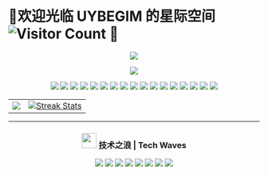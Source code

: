 # 🚀欢迎光临 UYBEGIM 的星际空间 ![Visitor Count](https://profile-counter.glitch.me/UYBEGIM/count.svg) 🚀

<!-- https://github.com/kyechan99/capsule-render -->
<p align="center">
<img src="https://capsule-render.vercel.app/api?type=waving&color=timeGradient&height=260&&section=header&text=HI%20THERE&fontSize=90&fontAlign=50&fontAlignY=28&desc=I%20am%20UYBEGIM%F0%9F%98%81&descAlign=50&descSize=30&descAlignY=56&animation=twinkling" />
</p>

<!-- https://github.com/DenverCoder1/readme-typing-svg -->
<p align="center">
<img src="https://readme-typing-svg.demolab.com?font=Orbitron&size=25&pause=1000&center=true&vCenter=true&random=false&width=600&lines=Welcome+to+my+GitHub+profile+page!;I+am+super+obsessed+with+programming!" />
</p>

<div align="center">
  <img src="https://img.shields.io/badge/性别 - 男 - #87CEEB?style = for - the - badge&logoColor = white" />
  <img src="https://img.shields.io/badge/星座 - 狮子座 - #FFD700?style = for - the - badge&logoColor = white" />
  <img src="https://img.shields.io/badge/性格 - 成熟稳重 - #003366?style = for - the - badge&logoColor = white" />
  <img src="https://img.shields.io/badge/工作 - 平面设计师 - #FFA500?style = for - the - badge&logoColor = white" />
  <img src="https://img.shields.io/badge/学历 - 大专 - #9370DB?style = for - the - badge&logoColor = white" />
  <img src="https://img.shields.io/badge/设计软件 - Adobe全家桶 - #8A2BE2?style = for - the - badge&logoColor = white" />
  <img src="https://img.shields.io/badge/前端编程 - HTML|CSS|JS - #FFD43B?style = for - the - badge&logoColor = white" />
  <img src="https://img.shields.io/badge/后端编程 - Python/PHP/MySQL - #FFD43B?style = for - the - badge&logoColor = white" />
  <img src="https://img.shields.io/badge/沟通语言 - 中/英/维 - #FFA500?style = for - the - badge&logoColor = white" />
  <img src="https://img.shields.io/badge/设计风格 - 简约风 - #ADD8E6?style = for - the - badge&logoColor = white" />
  <img src="https://img.shields.io/badge/编程范式 - 面向对象编程 - #696969?style = for - the - badge&logoColor = white" />
  <img src="https://img.shields.io/badge/参与项目数量 - 2个 - #FFA500?style = for - the - badge&logoColor = white" />
  <img src="https://img.shields.io/badge/擅长项目类型 - 网站|软件|小程序—UI交互设计 - #007BFF?style = for - the - badge&logoColor = white" />
  <img src="https://img.shields.io/badge/社交风格 - i人 - #ADD8E6?style = for - the - badge&logoColor = white" />
  <img src="https://img.shields.io/badge/性格优点 - 细心 - #C0C0C0?style = for - the - badge&logoColor = white" />
  <img src="https://img.shields.io/badge/性格缺点 - 太善良 - #8B0000?style = for - the - badge&logoColor = white" />
  <img src="https://img.shields.io/badge/爱好 - 程序 - #007BFF?style = for - the - badge&logoColor = white" />
</div>


<div align="center">
  <table border="0" cellpadding="0" cellspacing="0" style="border-color: white;">
    <tr>
      <td>
        <picture>
          <source
            srcset="https://github-readme-stats.vercel.app/api?username=UYBEGIM&show_icons=true&count_private=true&bg_color=FFFFFF&text_color=000000&icon_color=000000&theme=default&width=300&text_size=12"
            media="(prefers-color-scheme: light)" />
          <source
            srcset="https://github-readme-stats.vercel.app/api?username=UYBEGIM&show_icons=true&count_private=true&bg_color=FFFFFF&text_color=000000&icon_color=000000&theme=dark&width=300&text_size=12"
            media="(prefers-color-scheme: dark)" />
          <img src="https://github-readme-stats.vercel.app/api?username=UYBEGIM&show_icons=true&count_private=true&bg_color=FFFFFF&text_color=000000&icon_color=000000&theme=default&width=300&text_size=12" />
        </picture>
      </td>
      <td>
        <a href="https://git.io/streak-stats">
          <img src="https://streak-stats.demolab.com?user=UYBEGIM&stroke=FF69B4&background=default&ring=FFA500&fire=FF1493&currStreakNum=00BFFF&sideNums=008080&sideLabels=8B008B&dates=1E90FF&width=300&text_size=12" alt="Streak Stats" />
        </a>
      </td>
    </tr>
  </table>
</div>

***


<!--

<div align="center">
  <h3>
    <img src="https://media.giphy.com/media/W5eoZHPpUx9sapR0eu/giphy.gif" width="30px" alt="Git"/>&nbsp;深海成就 | Deep Sea Achievements
  </h3>
</div>

-->


<div align="center">
  <h3>
    <img src="https://media2.giphy.com/media/QssGEmpkyEOhBCb7e1/giphy.gif?cid=ecf05e47a0n3gi1bfqntqmob8g9aid1oyj2wr3ds3mg700bl&rid=giphy.gif" width="30px">
    技术之浪 | Tech Waves
  </h3>
  <img src="https://img.shields.io/badge/Java-深海蓝-00A1D6?style=for-the-badge&logo=openjdk&logoColor=white" />
  <img src="https://img.shields.io/badge/Spring_Boot-海藻绿-6DB33F?style=for-the-badge&logo=spring-boot&logoColor=white" />
  <img src="https://img.shields.io/badge/Vue.js-珊瑚色-42B883?style=for-the-badge&logo=vue.js&logoColor=white" />
  <img src="https://img.shields.io/badge/Python-海蛇蓝-3776AB?style=for-the-badge&logo=python&logoColor=white" />
  <img src="https://img.shields.io/badge/C-深渊蓝-00599C?style=for-the-badge&logo=c&logoColor=white" />
  <img src="https://img.shields.io/badge/C++-暗流蓝-00599C?style=for-the-badge&logo=c%2B%2B&logoColor=white" />
  <img src="https://img.shields.io/badge/Git-珊瑚红-F05032?style=for-the-badge&logo=git&logoColor=white" />
  <img src="https://img.shields.io/badge/JavaScript-金沙色-F7DF1E?style=for-the-badge&logo=javascript&logoColor=black" />
</div>
